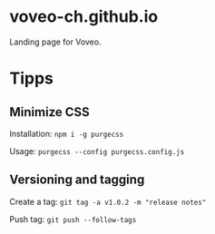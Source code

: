 # voveo-ch.github.io
Landing page for Voveo.


# Tipps

## Minimize CSS

Installation: `npm i -g purgecss`

Usage: `purgecss --config purgecss.config.js`


## Versioning and tagging

Create a tag: `git tag -a v1.0.2 -m "release notes"`

Push tag: `git push --follow-tags`

